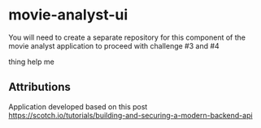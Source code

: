 # movie-analyst-ui

You will need to create a separate repository for this component of the movie analyst application to proceed with challenge #3 and #4

thing
help me

## Attributions
Application developed based on this post https://scotch.io/tutorials/building-and-securing-a-modern-backend-api
